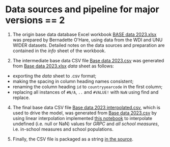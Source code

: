 # Data sources and pipeline for major versions == 2

1. The origin base data database Excel workbook [BASE data 2023.xlsx](./assets/data/BASE%20data%2029.08.2023.xlsx) was prepared by Bernadette O'Hare, using data from the WDI and UNU WIDER datasets. Detailed notes on the data sources and preparation are contained in the _info_ sheet of the workbook.

2. The intermediate base data CSV file [Base data 2023.csv](./assets/data/BASE%20data%202023.csv) was generated from [Base data 2023.xlsx](./assets/data/BASE%20data%202023.xlsx) _data_ sheet as follows:

- exporting the _data_ sheet to .csv format;
- making the spacing in column heading names consistent;
- renaming the column heading `id` to `countryyearcode` in the first column;
- replacing all instances of `#N/A`, `..` and `#VALUE!` with `NaN` using find and replace.

4. The final base data CSV file [Base data 2023 interpolated.csv](./assets/data/BASE%20data%202023%20interpolated.csv), which is used to drive the model, was generated from [Base data 2023.csv](./assets/data/BASE%20data%202023.csv) by using linear interpolation implemented [this notebook](https://observablehq.com/@grade/interpolate-grade-base-data-2023) to interpolate undefined (i.e. null or NaN) values for _GRPC_ and _all school measures_, i.e. in-school measures and school populations.

5. Finally, the CSV file is packaged as a string [in the source](./src/data/data.js).
